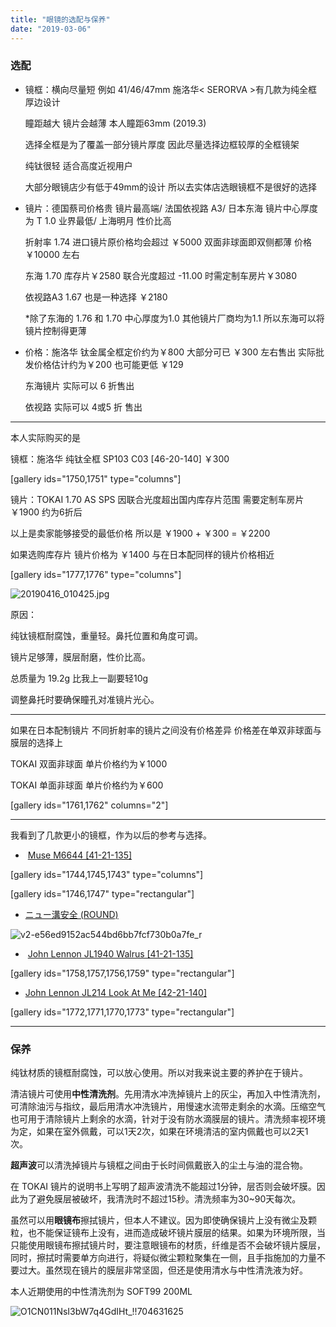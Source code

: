 ```yaml
---
title: "眼镜的选配与保养"
date: "2019-03-06"
---
```


### 选配

- 镜框：横向尽量短 例如 41/46/47mm 施洛华< SERORVA >有几款为纯全框厚边设计
    
    瞳距越大 镜片会越薄 本人瞳距63mm (2019.3)
    
    选择全框是为了覆盖一部分镜片厚度 因此尽量选择边框较厚的全框镜架
    
    纯钛很轻 适合高度近视用户
    
    大部分眼镜店少有低于49mm的设计 所以去实体店选眼镜框不是很好的选择
    

- 镜片：德国蔡司价格贵 镜片最高端/ 法国依视路 A3/ 日本东海 镜片中心厚度为 T 1.0 业界最低/ 上海明月 性价比高
    
    折射率 1.74 进口镜片原价格均会超过 ￥5000 双面非球面即双侧都薄 价格￥10000 左右
    
    东海 1.70 库存片￥2580 联合光度超过 -11.00 时需定制车房片￥3080
    
    依视路A3 1.67 也是一种选择 ￥2180
    
    \*除了东海的 1.76 和 1.70 中心厚度为1.0 其他镜片厂商均为1.1 所以东海可以将镜片控制得更薄
    

- 价格：施洛华 钛金属全框定价约为￥800 大部分可已 ￥300 左右售出 实际批发价格估计约为￥200 也可能更低 ￥129
    
    东海镜片 实际可以 6 折售出
    
    依视路 实际可以 4或5 折 售出
    

* * *

本人实际购买的是

镜框：施洛华 纯钛全框 SP103 C03 \[46-20-140\] ￥300

\[gallery ids="1750,1751" type="columns"\]

镜片：TOKAI 1.70 AS SPS 因联合光度超出国内库存片范围 需要定制车房片 ￥1900 约为6折后

以上是卖家能够接受的最低价格 所以是 ￥1900 + ￥300 = ￥2200

如果选购库存片 镜片价格为 ￥1400 与在日本配同样的镜片价格相近

\[gallery ids="1777,1776" type="columns"\]

![20190416_010425.jpg](https://furengete.files.wordpress.com/2019/04/20190416_010425.jpg?w=1024)

原因：

纯钛镜框耐腐蚀，重量轻。鼻托位置和角度可调。

镜片足够薄，膜层耐磨，性价比高。

总质量为 19.2g 比我上一副要轻10g

调整鼻托时要确保瞳孔对准镜片光心。

* * *

如果在日本配制镜片 不同折射率的镜片之间没有价格差异 价格差在单双非球面与膜层的选择上

TOKAI 双面非球面 单片价格约为￥1000

TOKAI 单面非球面 单片价格约为￥600

\[gallery ids="1761,1762" columns="2"\]

* * *

我看到了几款更小的镜框，作为以后的参考与选择。

-  [Muse M6644 \[41-21-135\]](https://www.glassesusa.com/black-small/muse-m6644-/39-m9256.html)

\[gallery ids="1744,1745,1743" type="columns"\]

\[gallery ids="1746,1747" type="rectangular"\]

- [ニュー溝安全 (ROUND)](http://hakusan-megane.co.jp/originalframes/metal/%E3%83%8B%E3%83%A5%E3%83%BC%E6%BA%9D%E5%AE%89%E5%85%A8%EF%BC%88round%EF%BC%89/)

![v2-e56ed9152ac544bd6bb7fcf730b0a7fe_r](https://furengete.files.wordpress.com/2019/03/v2-e56ed9152ac544bd6bb7fcf730b0a7fe_r.jpg?w=300)

-  [John Lennon JL1940 Walrus \[41-21-135\]](https://www.amazon.com/gp/product/B00PI8GO22/ref=ox_sc_act_title_2?smid=A1LO1AFIRBM1JJ&psc=1)

\[gallery ids="1758,1757,1756,1759" type="rectangular"\]

- [John Lennon JL214 Look At Me \[42-21-140\]](https://www.amazon.com/gp/product/B00TC1EN1A/ref=ox_sc_act_title_1?smid=A2V746Q572DUA7&psc=1)

\[gallery ids="1772,1771,1770,1773" type="rectangular"\]

* * *

### 保养

纯钛材质的镜框耐腐蚀，可以放心使用。所以对我来说主要的养护在于镜片。

清洁镜片可使用**中性清洗剂**。先用清水冲洗掉镜片上的灰尘，再加入中性清洗剂，可清除油污与指纹，最后用清水冲洗镜片，用慢速水流带走剩余的水滴。压缩空气也可用于清除镜片上剩余的水滴，针对于没有防水滴膜层的镜片。清洗频率视环境为定，如果在室外佩戴，可以1天2次，如果在环境清洁的室内佩戴也可以2天1次。

**超声波**可以清洗掉镜片与镜框之间由于长时间佩戴嵌入的尘土与油的混合物。

在 TOKAI 镜片的说明书上写明了超声波清洗不能超过1分钟，层否则会破坏膜。因此为了避免膜层被破坏，我清洗时不超过15秒。清洗频率为30~90天每次。

虽然可以用**眼镜布**擦拭镜片，但本人不建议。因为即使确保镜片上没有微尘及颗粒，也不能保证镜布上没有，进而造成破坏镜片膜层的结果。如果为环境所限，当只能使用眼镜布擦拭镜片时，要注意眼镜布的材质，纤维是否不会破坏镜片膜层，同时，擦拭时需要单方向进行，将疑似微尘颗粒聚集在一侧，且手指施加的力量不要过大。虽然现在镜片的膜层非常坚固，但还是使用清水与中性清洗液为好。

本人近期使用的中性清洗剂为 SOFT99 200ML

![O1CN011NsI3bW7q4GdIHt_!!704631625](https://furengete.files.wordpress.com/2019/03/o1cn011nsi3bw7q4gdiht_704631625.jpg?w=300)

